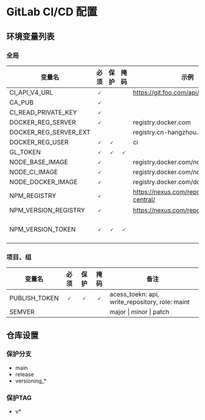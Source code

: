 # GitLab CI/CD 配置

## 环境变量列表

### 全局

| 变量名                | 必须  | 保护  | 掩码  | 示例                                      | 备注                                                      |
| --------------------- | :---: | :---: | :---: | ----------------------------------------- | --------------------------------------------------------- |
| CI_API_V4_URL         |   🗸   |       |       | https://git.foo.com/api/v4                |
| CA_PUB                |   🗸   |       |       |                                           | base64                                                    |
| CI_READ_PRIVATE_KEY   |   🗸   |       |       |                                           | bsae64                                                    |
| DOCKER_REG_SERVER     |   🗸   |       |       | registry.docker.com                       |                                                           |
| DOCKER_REG_SERVER_EXT |       |       |       | registry.cn-hangzhou.aliyuncs.com         |                                                           |
| DOCKER_REG_USER       |   🗸   |   🗸   |       | ci                                        |                                                           |
| GL_TOKEN              |   🗸   |   🗸   |   🗸   |                                           |                                                           |
| NODE_BASE_IMAGE       |   🗸   |       |       | registry.docker.com/node:alpine           |                                                           |
| NODE_CI_IMAGE         |   🗸   |       |       | registry.docker.com/node:ci               |                                                           |
| NODE_DOCKER_IMAGE     |   🗸   |       |       | registry.docker.com/docker-node           |                                                           |
| NPM_REGISTRY          |   🗸   |       |       | https://nexus.com/repository/npm-central/ | NPM代理                                                   |
| NPM_VERSION_REGISTRY  |   🗸   |       |       | https://nexus.com/repository/mynpm/       | NPM私服                                                   |
| NPM_VERSION_TOKEN     |   🗸   |   🗸   |   🗸   |                                           | NPM_VERSION_REGISTRY 私服发布令牌 (`NpmToken.000`) base64 |

### 项目、组

| 变量名        | 必须  | 保护  | 掩码  | 备注                                            |
| ------------- | :---: | :---: | :---: | ----------------------------------------------- |
| PUBLISH_TOKEN |   🗸   |   🗸   |   🗸   | acess_toekn: api, write_repository, role: maint |
| SEMVER        |       |       |       | major \| minor \| patch                         |

## 仓库设置

### 保护分支
- main
- release
- versioning_*

### 保护TAG
- v*


